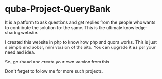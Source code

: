 # quba-Project-QueryBank

It is a platform to ask questions and get replies from the people who wants to contribute the solution for the same. This is the ultimate knowledge-sharing website.

I created this website in php to know how php and quora works. This is just a simple and sober, mini version of the site. You can upgrade it as per your need and idea.

So, go ahead and create your own version from this.

Don't forget to follow me for more such projects.